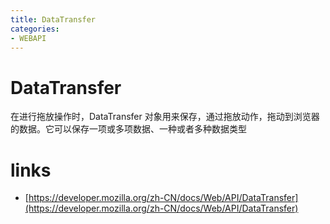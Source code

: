 ```yaml
---
title: DataTransfer
categories: 
- WEBAPI
---
```


# DataTransfer

 在进行拖放操作时，DataTransfer 对象用来保存，通过拖放动作，拖动到浏览器的数据。它可以保存一项或多项数据、一种或者多种数据类型





 # links
 - [https://developer.mozilla.org/zh-CN/docs/Web/API/DataTransfer](https://developer.mozilla.org/zh-CN/docs/Web/API/DataTransfer)